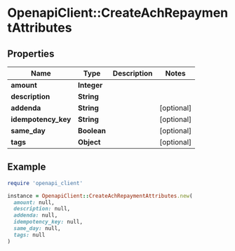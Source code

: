 # OpenapiClient::CreateAchRepaymentAttributes

## Properties

| Name | Type | Description | Notes |
| ---- | ---- | ----------- | ----- |
| **amount** | **Integer** |  |  |
| **description** | **String** |  |  |
| **addenda** | **String** |  | [optional] |
| **idempotency_key** | **String** |  | [optional] |
| **same_day** | **Boolean** |  | [optional] |
| **tags** | **Object** |  | [optional] |

## Example

```ruby
require 'openapi_client'

instance = OpenapiClient::CreateAchRepaymentAttributes.new(
  amount: null,
  description: null,
  addenda: null,
  idempotency_key: null,
  same_day: null,
  tags: null
)
```

